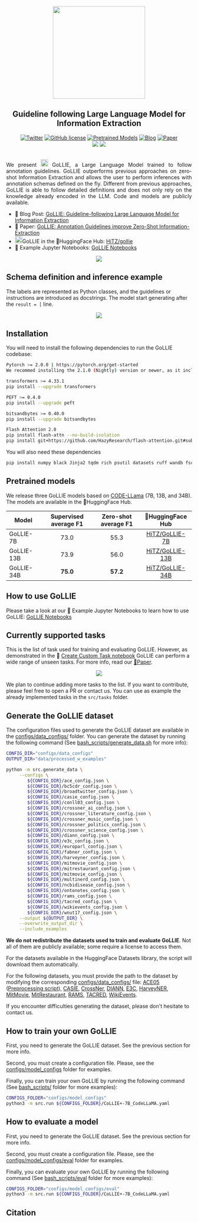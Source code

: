 
<p align="center">
    <br>
    <img src="assets/GoLLIE.png" style="height: 250px;">
    <br>
    <h2 align="center"><b>G</b>uideline f<b>o</b>llowing <b>L</b>arge <b>L</b>anguage Model for <b>I</b>nformation <b>E</b>xtraction</h2>


<p align="center">
    <a href="https://twitter.com/intent/tweet?text=Wow+this+new+model+is+amazing:&url=https%3A%2F%2Fgithub.com%2Fosainz59%2FCoLLIE"><img alt="Twitter" src="https://img.shields.io/twitter/url?style=social&url=https%3A%2F%2Fgithub.com%2Fosainz59%2FCoLLIE"></a>
    <a href="https://github.com/osainz59/CoLLIE/blob/main/LICENSE"><img alt="GitHub license" src="https://img.shields.io/github/license/osainz59/CoLLIE"></a>
    <a href="https://huggingface.co/collections/HiTZ/gollie-651bf19ee315e8a224aacc4f"><img alt="Pretrained Models" src="https://img.shields.io/badge/🤗HuggingFace-Pretrained Models-green"></a>
    <a href="https://github.com/osainz59/CoLLIE/blob/dev/docs/index.md"><img alt="Blog" src="https://img.shields.io/badge/📒-Blog Post-blue"></a>
    <a href="https://github.com/osainz59/CoLLIE/blob/dev/docs/index.md"><img alt="Paper" src="https://img.shields.io/badge/📖-Paper-orange"></a>
<br>
     <a href="http://www.hitz.eus/"><img src="https://img.shields.io/badge/HiTZ-Basque%20Center%20for%20Language%20Technology-blueviolet"></a>
    <a href="http://www.ixa.eus/?language=en"><img src="https://img.shields.io/badge/IXA-%20NLP%20Group-ff3333"></a>
    <br>
     <br>
</p>

<p align="justify">
We present  <img src="assets/GoLLIE.png" width="20"> GoLLIE, a Large Language Model trained to follow annotation guidelines. GoLLIE outperforms previous approaches on zero-shot Information Extraction and allows the user to perform inferences with annotation schemas defined on the fly. Different from previous approaches, GoLLIE is able to follow detailed definitions and does not only rely on the knowledge already encoded in the LLM. Code and models are publicly available.

- 📒 Blog Post: [GoLLIE: Guideline-following Large Language Model for Information Extraction](docs/index.md)
- 📖 Paper: [GoLLIE: Annotation Guidelines improve Zero-Shot Information-Extraction]()
- <img src="assets/GoLLIE.png" width="20">GoLLIE in the 🤗HuggingFace Hub: [HiTZ/gollie](https://huggingface.co/collections/HiTZ/gollie-651bf19ee315e8a224aacc4f)
- 🚀 Example Jupyter Notebooks: [GoLLIE Notebooks](notebooks/)
</p>

<p align="center">
<img src="assets/zero_shot_results.png">
</p>


## Schema definition and inference example

The labels are represented as Python classes, and the guidelines or instructions are introduced as docstrings. The model start generating after the `result = [` line.
<!---
```Python
# Entity definitions
@dataclass
class Launcher(Template):
    """Refers to a vehicle designed primarily to transport payloads from the Earth's 
    surface to space. Launchers can carry various payloads, including satellites, 
    crewed spacecraft, and cargo, into various orbits or even beyond Earth's orbit. 
    They are usually multi-stage vehicles that use rocket engines for propulsion."""

    mention: str  
    """
    The name of the launcher vehicle. 
    Such as: "Sturn V", "Atlas V", "Soyuz", "Ariane 5"
    """
    space_company: str # The company that operates the launcher. Such as: "Blue origin", "ESA", "Boeing", "ISRO", "Northrop Grumman", "Arianespace"
    crew: List[str] # Names of the crew members boarding the Launcher. Such as: "Neil Armstrong", "Michael Collins", "Buzz Aldrin"
    

@dataclass
class Mission(Template):
    """Any planned or accomplished journey beyond Earth's atmosphere with specific objectives, 
    either crewed or uncrewed. It includes missions to satellites, the International 
    Space Station (ISS), other celestial bodies, and deep space."""
    
    mention: str
    """
    The name of the mission. 
    Such as: "Apollo 11", "Artemis", "Mercury"
    """
    date: str # The start date of the mission
    departure: str # The place from which the vehicle will be launched. Such as: "Florida", "Houston", "French Guiana"
    destination: str # The place or planet to which the launcher will be sent. Such as "Moon", "low-orbit", "Saturn"

# This is the text to analyze
text = (
    "The Ares 3 mission to Mars is scheduled for 2032. The Starship rocket build by SpaceX will take off from Boca Chica,"
    "carrying the astronauts Max Rutherford, Elena Soto, and Jake Martinez."
)

# The annotation instances that take place in the text above are listed here
result = [
    Mission(mention='Ares 3', date='2032', departure='Boca Chica', destination='Mars'),
    Launcher(mention='Starship', space_company='SpaceX', crew=['Max Rutherford', 'Elena Soto', 'Jake Martinez'])
]
```
-->

<p align="center">
<img src="assets/snippets/space_transparent.png">
</p>

## Installation

You will need to install the following dependencies to run the GoLLIE codebase:
```bash
Pytorch >= 2.0.0 | https://pytorch.org/get-started
We recommed installing the 2.1.0 (Nightly) version or newer, as it includes important bug fixes.

transformers >= 4.33.1
pip install --upgrade transformers

PEFT >= 0.4.0
pip install --upgrade peft

bitsandbytes >= 0.40.0
pip install --upgrade bitsandbytes

Flash Attention 2.0
pip install flash-attn --no-build-isolation
pip install git+https://github.com/HazyResearch/flash-attention.git#subdirectory=csrc/rotary
```

You will also need these dependencies
```bash
pip install numpy black Jinja2 tqdm rich psutil datasets ruff wandb fschat
```

## Pretrained models
We release three GoLLIE models based on [CODE-LLama](https://huggingface.co/codellama) (7B, 13B, and 34B). The models are available in the 🤗HuggingFace Hub.

| Model | Supervised average F1 | Zero-shot average F1 |                     🤗HuggingFace Hub                     |
|---|:---------------------:|:--------------------:|:---------------------------------------------------------:|
| GoLLIE-7B |         73.0          |         55.3         |  [HiTZ/GoLLIE-7B](https://huggingface.co/HiTZ/GoLLIE-7B)  |
| GoLLIE-13B |         73.9          |         56.0         | [HiTZ/GoLLIE-13B](https://huggingface.co/HiTZ/GoLLIE-13B) |
| GoLLIE-34B |       **75.0**        |       **57.2**       | [HiTZ/GoLLIE-34B](https://huggingface.co/HiTZ/GoLLIE-34B) |

## How to use GoLLIE

Please take a look at our 🚀 Example Jupyter Notebooks to learn how to use GoLLIE: [GoLLIE Notebooks](notebooks/)

## Currently supported tasks

This is the list of task used for training and evaluating GoLLIE. However, as demonstrated in the  🚀 [Create Custom Task notebook](notebooks/Create%20Custom%20Task.ipynb) GoLLIE can perform a wide range of unseen tasks. 
For more info, read our [📖Paper]().

<p align="center">
<img src="assets/datasets.png">
</p>

We plan to continue adding more tasks to the list. If you want to contribute, please feel free to open a PR or contact us. You can use as example the already implemented tasks in the `src/tasks` folder.


## Generate the GoLLIE dataset
The configuration files used to generate the GoLLIE dataset are available in the [configs/data_configs/](configs/data_configs/) folder.
You can generate the dataset by running the following command (See [bash_scripts/generate_data.sh](bash_scripts/generate_data.sh) for more info): 
```bash
CONFIG_DIR="configs/data_configs"
OUTPUT_DIR="data/processed_w_examples"

python -m src.generate_data \
     --configs \
        ${CONFIG_DIR}/ace_config.json \
        ${CONFIG_DIR}/bc5cdr_config.json \
        ${CONFIG_DIR}/broadtwitter_config.json \
        ${CONFIG_DIR}/casie_config.json \
        ${CONFIG_DIR}/conll03_config.json \
        ${CONFIG_DIR}/crossner_ai_config.json \
        ${CONFIG_DIR}/crossner_literature_config.json \
        ${CONFIG_DIR}/crossner_music_config.json \
        ${CONFIG_DIR}/crossner_politics_config.json \
        ${CONFIG_DIR}/crossner_science_config.json \
        ${CONFIG_DIR}/diann_config.json \
        ${CONFIG_DIR}/e3c_config.json \
        ${CONFIG_DIR}/europarl_config.json \
        ${CONFIG_DIR}/fabner_config.json \
        ${CONFIG_DIR}/harveyner_config.json \
        ${CONFIG_DIR}/mitmovie_config.json \
        ${CONFIG_DIR}/mitrestaurant_config.json \
        ${CONFIG_DIR}/mitmovie_config.json \
        ${CONFIG_DIR}/multinerd_config.json \
        ${CONFIG_DIR}/ncbidisease_config.json \
        ${CONFIG_DIR}/ontonotes_config.json \
        ${CONFIG_DIR}/rams_config.json \
        ${CONFIG_DIR}/tacred_config.json \
        ${CONFIG_DIR}/wikievents_config.json \
        ${CONFIG_DIR}/wnut17_config.json \
     --output ${OUTPUT_DIR} \
     --overwrite_output_dir \
     --include_examples
```

**We do not redistribute the datasets used to train and evaluate GoLLIE**. Not all of them are publicly available; some require a license to access them.

For the datasets available in the HuggingFace Datasets library, the script will download them automatically.

For the following datasets, you must provide the path to the dataset by modifying the corresponding [configs/data_configs/](configs/data_configs/) file: [ACE05](https://catalog.ldc.upenn.edu/LDC2006T06) ([Preprocessing script](https://github.com/osainz59/CoLLIE/blob/main/src/tasks/ace/preprocess_ace.py)), [CASIE](https://github.com/Ebiquity/CASIE/tree/master/data), [CrossNer](https://github.com/zliucr/CrossNER), [DIANN](http://nlp.uned.es/diann/), [E3C](https://github.com/hltfbk/E3C-Corpus/tree/main/preprocessed_data/clinical_entities/English), [HarveyNER](https://github.com/brickee/HarveyNER/tree/main/data/tweets), [MitMovie](https://groups.csail.mit.edu/sls/downloads/movie/), [MitRestaurant](https://groups.csail.mit.edu/sls/downloads/restaurant/), [RAMS](https://nlp.jhu.edu/rams/), [TACRED](https://nlp.stanford.edu/projects/tacred/), [WikiEvents](https://github.com/raspberryice/gen-arg).

If you encounter difficulties generating the dataset, please don't hesitate to contact us.

## How to train your own GoLLIE

First, you need to generate the GoLLIE dataset. See the previous section for more info.

Second, you must create a configuration file. Please, see the [configs/model_configs](configs/model_configs) folder for examples. 

Finally, you can train your own GoLLIE by running the following command (See [bash_scripts/](bash_scripts/) folder for more examples): 
```bash
CONFIGS_FOLDER="configs/model_configs"
python3 -m src.run ${CONFIGS_FOLDER}/CoLLIE+-7B_CodeLLaMA.yaml
```

## How to evaluate a model
First, you need to generate the GoLLIE dataset. See the previous section for more info.

Second, you must create a configuration file. Please, see the [configs/model_configs/eval](configs/model_configs/eval) folder for examples. 

Finally, you can evaluate your own GoLLIE by running the following command (See [bash_scripts/eval](bash_scripts/eval) folder for more examples): 
```bash
CONFIGS_FOLDER="configs/model_configs/eval"
python3 -m src.run ${CONFIGS_FOLDER}/CoLLIE+-7B_CodeLLaMA.yaml
```



## Citation
```

```
